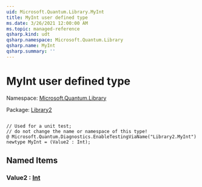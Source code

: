 ```yaml
---
uid: Microsoft.Quantum.Library.MyInt
title: MyInt user defined type
ms.date: 3/26/2021 12:00:00 AM
ms.topic: managed-reference
qsharp.kind: udt
qsharp.namespace: Microsoft.Quantum.Library
qsharp.name: MyInt
qsharp.summary: ''
---
```


# MyInt user defined type

Namespace: [Microsoft.Quantum.Library](xref:Microsoft.Quantum.Library)

Package: [Library2](https://nuget.org/packages/Library2)




```qsharp

// Used for a unit test;
// do not change the name or namespace of this type!
@ Microsoft.Quantum.Diagnostics.EnableTestingViaName("Library2.MyInt")
newtype MyInt = (Value2 : Int);
```



## Named Items

### Value2 : [Int](xref:microsoft.quantum.lang-ref.int)

